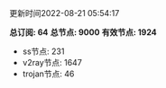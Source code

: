 更新时间2022-08-21 05:54:17

**总订阅: 64**
**总节点: 9000**
**有效节点: 1924**
- ss节点: 231
- v2ray节点: 1647
- trojan节点: 46
